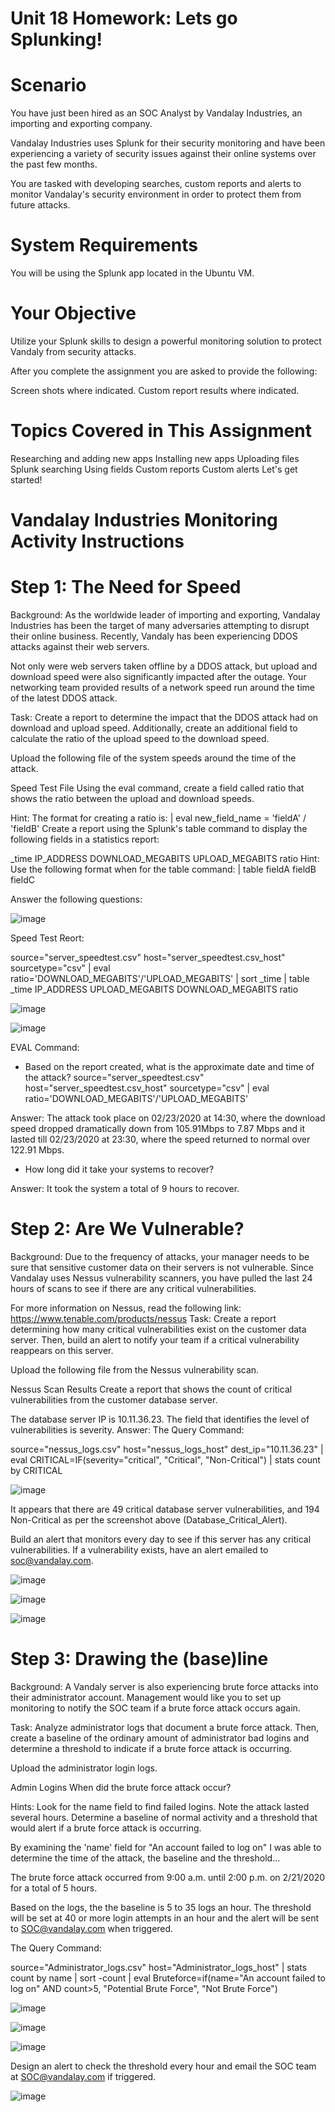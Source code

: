 # Unit 18 Homework: Lets go Splunking!
# Scenario
You have just been hired as an SOC Analyst by Vandalay Industries, an importing and exporting company.

Vandalay Industries uses Splunk for their security monitoring and have been experiencing a variety of security issues against their online systems over the past few months.

You are tasked with developing searches, custom reports and alerts to monitor Vandalay's security environment in order to protect them from future attacks.

# System Requirements
You will be using the Splunk app located in the Ubuntu VM.

# Your Objective
Utilize your Splunk skills to design a powerful monitoring solution to protect Vandaly from security attacks.

After you complete the assignment you are asked to provide the following:

Screen shots where indicated.
Custom report results where indicated.
# Topics Covered in This Assignment
Researching and adding new apps
Installing new apps
Uploading files
Splunk searching
Using fields
Custom reports
Custom alerts
Let's get started!

# Vandalay Industries Monitoring Activity Instructions
# Step 1: The Need for Speed
Background: As the worldwide leader of importing and exporting, Vandalay Industries has been the target of many adversaries attempting to disrupt their online business. Recently, Vandaly has been experiencing DDOS attacks against their web servers.

Not only were web servers taken offline by a DDOS attack, but upload and download speed were also significantly impacted after the outage. Your networking team provided results of a network speed run around the time of the latest DDOS attack.

Task: Create a report to determine the impact that the DDOS attack had on download and upload speed. Additionally, create an additional field to calculate the ratio of the upload speed to the download speed.

Upload the following file of the system speeds around the time of the attack.

Speed Test File
Using the eval command, create a field called ratio that shows the ratio between the upload and download speeds.

Hint: The format for creating a ratio is: | eval new_field_name = 'fieldA' / 'fieldB'
Create a report using the Splunk's table command to display the following fields in a statistics report:

_time
IP_ADDRESS
DOWNLOAD_MEGABITS
UPLOAD_MEGABITS
ratio
Hint: Use the following format when for the table command: | table fieldA fieldB fieldC

Answer the following questions:

![image](https://user-images.githubusercontent.com/93474690/146807937-dd485a23-5414-436c-a42a-6199986fe6f9.png)

Speed Test Reort:

source="server_speedtest.csv" host="server_speedtest.csv_host" sourcetype="csv" | eval ratio='DOWNLOAD_MEGABITS'/'UPLOAD_MEGABITS' | sort _time | table _time IP_ADDRESS UPLOAD_MEGABITS DOWNLOAD_MEGABITS ratio

![image](https://user-images.githubusercontent.com/93474690/146808027-90c5ea9f-30fc-4c7e-857e-a480c498df4d.png)

![image](https://user-images.githubusercontent.com/93474690/146808077-c63b10f6-b563-4709-9bff-90cc28c0b79b.png)

EVAL Command:

- Based on the report created, what is the approximate date and time of the attack?
source="server_speedtest.csv" host="server_speedtest.csv_host" sourcetype="csv" | eval ratio='DOWNLOAD_MEGABITS'/'UPLOAD_MEGABITS'

Answer: The attack took place on 02/23/2020 at 14:30, where the download speed dropped dramatically down from 105.91Mbps to 7.87 Mbps and it lasted till 02/23/2020 at 23:30, where the speed returned to normal over 122.91 Mbps.

- How long did it take your systems to recover?

Answer: It took the system a total of 9 hours to recover.

# Step 2: Are We Vulnerable?
Background: Due to the frequency of attacks, your manager needs to be sure that sensitive customer data on their servers is not vulnerable. Since Vandalay uses Nessus vulnerability scanners, you have pulled the last 24 hours of scans to see if there are any critical vulnerabilities.

For more information on Nessus, read the following link: https://www.tenable.com/products/nessus
Task: Create a report determining how many critical vulnerabilities exist on the customer data server. Then, build an alert to notify your team if a critical vulnerability reappears on this server.

Upload the following file from the Nessus vulnerability scan.

Nessus Scan Results
Create a report that shows the count of critical vulnerabilities from the customer database server.

The database server IP is 10.11.36.23.
The field that identifies the level of vulnerabilities is severity.
Answer: The Query Command:

source="nessus_logs.csv" host="nessus_logs_host" dest_ip="10.11.36.23" | eval CRITICAL=IF(severity="critical", "Critical", "Non-Critical") | stats count by CRITICAL

![image](https://user-images.githubusercontent.com/93474690/146811390-ba0b0450-46c5-44ae-9f45-dc59bca8ee3b.png)

It appears that there are 49 critical database server vulnerabilities, and 194 Non-Critical as per the screenshot above (Database_Critical_Alert).

Build an alert that monitors every day to see if this server has any critical vulnerabilities. If a vulnerability exists, have an alert emailed to soc@vandalay.com.

![image](https://user-images.githubusercontent.com/93474690/146811442-31136615-4e75-4478-bc02-41715619f91a.png)

![image](https://user-images.githubusercontent.com/93474690/146811473-1f6f7033-6bad-4da2-8b77-0968000e503f.png)

![image](https://user-images.githubusercontent.com/93474690/146811497-194f091e-722c-4a04-91f2-29857879c5a5.png)

# Step 3: Drawing the (base)line
Background: A Vandaly server is also experiencing brute force attacks into their administrator account. Management would like you to set up monitoring to notify the SOC team if a brute force attack occurs again.

Task: Analyze administrator logs that document a brute force attack. Then, create a baseline of the ordinary amount of administrator bad logins and determine a threshold to indicate if a brute force attack is occurring.

Upload the administrator login logs.

Admin Logins
When did the brute force attack occur?

Hints:
Look for the name field to find failed logins.
Note the attack lasted several hours.
Determine a baseline of normal activity and a threshold that would alert if a brute force attack is occurring.

By examining the 'name' field for "An account failed to log on" I was able to determine the time of the attack, the baseline and the threshold...

The brute force attack occurred from 9:00 a.m. until 2:00 p.m. on 2/21/2020 for a total of 5 hours.

Based on the logs, the the baseline is 5 to 35 logs an hour. The threshold will be set at 40 or more login attempts in an hour and the alert will be sent to SOC@vandalay.com when triggered.

The Query Command:

source="Administrator_logs.csv" host="Administrator_logs_host" | stats count by name | sort -count | eval Bruteforce=if(name="An account failed to log on" AND count>5, "Potential Brute Force", "Not Brute Force")

![image](https://user-images.githubusercontent.com/93474690/146811688-8cd46168-c018-4b52-9d0d-dfe8c78f7f9c.png)

![image](https://user-images.githubusercontent.com/93474690/146811734-91eed75c-e2a4-438f-be69-50d8bdb9effd.png)

![image](https://user-images.githubusercontent.com/93474690/146811766-6ce85b37-838e-4aaa-85df-513ed8dd8239.png)

Design an alert to check the threshold every hour and email the SOC team at SOC@vandalay.com if triggered.

![image](https://user-images.githubusercontent.com/93474690/146811873-e8b271db-9b7a-4902-9b19-95c7bb0e3bdf.png)


